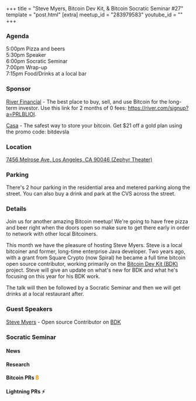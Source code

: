 +++
title = "Steve Myers, Bitcoin Dev Kit, & Bitcoin Socratic Seminar #27"
template = "post.html"
[extra]
meetup_id = "283979583"
youtube_id = ""
+++

### Agenda

5:00pm Pizza and beers  
5:30pm Speaker  
6:00pm Socratic Seminar  
7:00pm Wrap-up  
7:15pm Food/Drinks at a local bar

### Sponsor

[River Financial](https://river.com/) - The best place to buy, sell, and use Bitcoin for the
long-term investor. Use this link for 2 months of 0 fees: <https://river.com/signup?a=PRLBLIOI>.

[Casa](https://app.keys.casa/subscribe/gold) - The safest way to store your bitcoin. Get $21 off a
gold plan using the promo code: bitdevsla

### Location

[7456 Melrose Ave, Los Angeles, CA 90046 (Zephyr Theater)](https://www.google.com/maps/place/7456+Melrose+Ave,+West+Hollywood,+CA+90046/@34.0833294,-118.3547615,17z/data=!3m1!4b1!4m5!3m4!1s0x80c2bed36430426f:0xedabb82c06037177!8m2!3d34.0833294!4d-118.3525728)

### Parking

There's 2 hour parking in the residential area and metered parking along the street. You can also
buy a drink and park at the CVS across the street.

### Details

Join us for another amazing Bitcoin meetup! We're going to have free pizza and
beer right when the doors open so make sure to get there early in order to network with other local
Bitcoiners.


This month we have the pleasure of hosting Steve Myers. Steve is a local bitcoiner and former, 
long-time enterprise Java developer. Two years ago, with a grant from Square Crypto (now Spiral) 
he became a full time bitcoin open source contributor, working primarily on the [Bitcoin Dev Kit (BDK)](https://bitcoindevkit.org) project. 
Steve will give an update on what's new for BDK and what he's focusing on this year for his BDK work.


The talk will then be followed by a Socratic Seminar and then we will get drinks at a local
restaurant after.

### Guest Speakers

[Steve Myers](https://twitter.com/notmandatory) - Open source Contributor on [BDK](https://github.com/bitcoindevkit)

### Socratic Seminar


#### News



#### Research



#### Bitcoin PRs <font color="#FF9900">₿</font>



#### Lightning PRs ⚡ 


